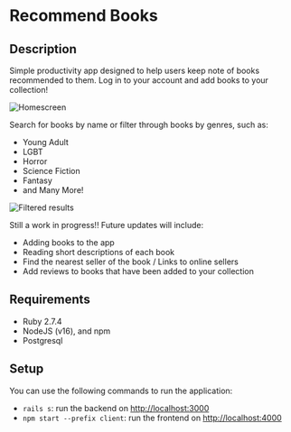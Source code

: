 # Recommend Books

## Description

Simple productivity app designed to help users keep note of books recommended to them. Log in to your account and add books to your collection!

![Homescreen](https://github.com/xmeadows/recommend-books-app/blob/96fbdb31f9bba150f5b0fb45f2487a8b72e99260/images/recommend%20home.png)

Search for books by name or filter through books by genres, such as:
- Young Adult
- LGBT
- Horror
- Science Fiction
- Fantasy
- and Many More!

![Filtered results](https://github.com/xmeadows/recommend-books-app/blob/96fbdb31f9bba150f5b0fb45f2487a8b72e99260/images/recommend%20filter.png)

Still a work in progress!!
Future updates will include:
- Adding books to the app
- Reading short descriptions of each book
- Find the nearest seller of the book / Links to online sellers
- Add reviews to books that have been added to your collection

## Requirements

- Ruby 2.7.4
- NodeJS (v16), and npm
- Postgresql


## Setup

You can use the following commands to run the application:

- `rails s`: run the backend on [http://localhost:3000](http://localhost:3000)
- `npm start --prefix client`: run the frontend on
  [http://localhost:4000](http://localhost:4000)

